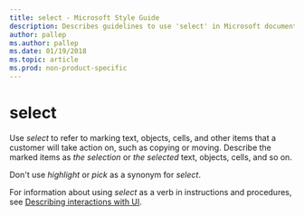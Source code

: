 ```yaml
---
title: select - Microsoft Style Guide
description: Describes guidelines to use 'select' in Microsoft documents, and provides an additional resource link.
author: pallep
ms.author: pallep
ms.date: 01/19/2018
ms.topic: article
ms.prod: non-product-specific
---
```


# select

Use *select*
to refer to marking text, objects, cells, and other items that a
customer will take action on, such as copying or moving. Describe
the marked items as *the selection* or *the* *selected* text, objects, cells, and so on.

Don't use *highlight* or *pick* as a synonym for *select*.

For information about using *select* as a verb in instructions and procedures, see [Describing interactions with UI](~/procedures-instructions/describing-interactions-with-ui.md).
